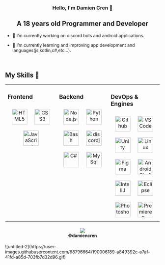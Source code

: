 <h3 align="center"> Hello, I'm Damien Cren 👋</h3>
<h2 align="center"> A 18 years old Programmer and Developer</h2>

</p>
  
- 🔭 I’m currently working on discord bots and android applications.<br>

- 🌱 I’m currently learning and improving app development and languages(js,kotlin,c#,etc...).<br>

<!--
- 👨‍💻 All of My Upcoming and Current Projects are and will be available <a href="https://babyico.xyz/" style="color: #F786AE; font-weight: bold;">Here</a>
  
- 🎨 I know creating and maintaining websites, discord bots, API matters, 3D models, blender designs, games, softwares and etc...<br>
     + Extra: I sell finished projects like DC Bots, websites, and etc. 
                        <br>you can find them in my shop here -> [Shop.babyico.xyz](https://Shop.babyico.xyz)
     + Extra: You can get access to my work and projects such as
             <br>snippets or files for DC Bots, web, apps, etc... here -> [Patreon.babyico.xyz](https://Patreon.babyico.xyz)
-->
<br/>  

## My Skills 💢
<table><tr><td valign="top" width="33%">

### Frontend  
<div align="center">  
<a href="https://en.wikipedia.org/wiki/HTML5" target="_blank"><img style="margin: 10px" src="https://skillicons.dev/icons?i=html" alt="HTML5" height="50" /></a> 
<a href="https://www.w3schools.com/css/" target="_blank"><img style="margin: 10px" src="https://skillicons.dev/icons?i=css" alt="CSS3" height="50" /></a>
<a href="https://www.javascript.com/" target="_blank"><img style="margin: 10px" src="https://skillicons.dev/icons?i=js" alt="JavaScript" height="50" /></a>
</div>
</div>

</td><td valign="top" width="33%">


### Backend  
<div align="center">
<a href="https://nodejs.org/" target="_blank"><img style="margin: 10px" src="https://skillicons.dev/icons?i=nodejs" alt="Node.js" height="50" /></a>  
<a href="https://www.python.org/" target="_blank"><img style="margin: 10px" src="https://skillicons.dev/icons?i=python" alt="Python" height="50" /></a>
<a href="https://www.java.com/" target="_blank"><img style="margin: 10px" src="https://skillicons.dev/icons?i=java" alt="Bash" height="50" /></a>  
<a href="https://www.discord.js.org/" target="_blank"><img style="margin: 10px" src="https://skillicons.dev/icons?i=bots" alt="discordjs" height="50" /></a> 
<a href="https://learn.microsoft.com/fr-fr/dotnet/csharp/" target="_blank"><img style="margin: 10px" src="https://skillicons.dev/icons?i=cs" alt="C#" height="50" /></a>
<a href="https://www.mysql.com" target="_blank"><img style="margin: 10px" src="https://skillicons.dev/icons?i=mysql" alt="MySql" height="50" /></a>
</div>

</td><td valign="top" width="33%">
  
### DevOps & Engines  
<div align="center">  
<a href="https://github.com/" target="_blank"><img style="margin: 10px" src="https://skillicons.dev/icons?i=github" alt="Github" height="50" /></a>  
<a href="https://code.visualstudio.com/" target="_blank"><img style="margin: 10px" src="https://skillicons.dev/icons?i=vscode" alt="VSCode" height="50" /></a>  
<a href="https://unity.com" target="_blank"><img style="margin: 10px" src="https://skillicons.dev/icons?i=unity" alt="Unity" height="50" /></a> 
<a href="https://www.linux.org/" target="_blank"><img style="margin: 10px" src="https://skillicons.dev/icons?i=linux" alt="Linux" height="50" /></a>
<a href="https://www.figma.com" target="_blank"><img style="margin: 10px" src="https://skillicons.dev/icons?i=figma" alt="Figma" height="50" /></a>
<a href="https://developer.android.com" target="_blank"><img style="margin: 10px" src="https://skillicons.dev/icons?i=androidstudio" alt="Android Studio" height="50" /></a>
<a href="https://www.jetbrains.com/idea/" target="_blank"><img style="margin: 10px" src="https://skillicons.dev/icons?i=idea" alt="InteliJ" height="50" /></a>
<a href="https://www.eclipse.org" target="_blank"><img style="margin: 10px" src="https://skillicons.dev/icons?i=eclipse" alt="Eclipse" height="50" /></a>
<a href="https://www.adobe.com/fr/products/photoshop.html" target="_blank"><img style="margin: 10px" src="https://skillicons.dev/icons?i=ps" alt="Photoshop" height="50" /></a>
<a href="https://www.adobe.com/fr/products/premiere.html" target="_blank"><img style="margin: 10px" src="https://skillicons.dev/icons?i=pr" alt="Premiere Pro" height="50" /></a>
</div>
  
</td></tr></table>   

<h4 align="center"><a href="https://github.com/damiencren"><img src="https://img.shields.io/github/license/damiencren/damiencren?color=bada55&logo=unlicense&logoColor=bada55&style=for-the-badge"></a>
  <br><a>©damiencren</a></h4>
![untitled-2](https://user-images.githubusercontent.com/68796664/190006189-a849392c-a7af-41fd-a85d-703fb7d32d96.gif)
